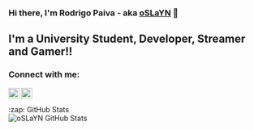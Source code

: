 ### Hi there, I'm Rodrigo Paiva - aka [oSLaYN][website] 👋 

## I'm a University Student, Developer, Streamer and Gamer!!

### Connect with me:

[<img align="left" alt="oSLaYN YouTube" width="22px" color="blue" src="https://cdn.jsdelivr.net/npm/simple-icons@v3/icons/youtube.svg" />][youtube]
[<img align="left" alt="oSLaYN Twitch" width="22px" color="blue" src="https://cdn.jsdelivr.net/npm/simple-icons@v3/icons/twitch.svg" />][twitch]

<br />

<br />

<summary>:zap: GitHub Stats</summary>

<img align="left" alt="oSLaYN GitHub Stats" src="https://github-readme-stats.vercel.app/api?username=oSLaYN&show_icons=true&hide_border=true" />

[youtube]: https://youtube.com/c/SLaYN_YT
[twitch]: https://twitch.tv/oSLaYN
[website]: https://slayn.pt
